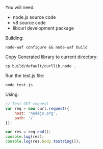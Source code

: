 You will need:

* node.js source code
* v8 source code
* libcurl development package

Building:

    node-waf configure && node-waf build

Copy Generated library to current directory:

    cp build/default/curllib.node .

Run the test.js file:

    node test.js

Using:

```javascript
// Test GET request
var req = new curl.request({
    host: 'nodejs.org', 
    path: '/'
});

var res = req.end();
console.log(res);
console.log(res.body.toString());
```
